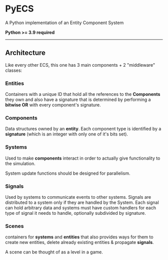 # PyECS
A Python implementation of an Entity Component System

**Python >= 3.9 required**

****

## Architecture
Like every other ECS, this one has 3 main components + 2 "middleware" classes:

### Entities
Containers with a unique ID that hold all the references to the **Components** they own 
and also have a signature that is determined by performing a **bitwise OR** with every
component's signature.

### Components
Data structures owned by an **entity**.
Each component type is identified by a **signature**
(which is an integer with only one of it's bits set).

### Systems
Used to make **components** interact in order to actually give functionality to the simulation.

System update functions should be designed for parallelism.

### Signals
Used by systems to communicate events to other systems.
Signals are distributed to a system only if they are handled by the System.
Each signal can hold arbitrary data and systems must have custom handlers for each type of
signal it needs to handle, optionally subdivided by signature.

### Scenes
containers for **systems** and **entities** that also provides ways for them to 
create new entities, delete already existing entities & propagate **signals**.

A scene can be thought of as a level in a game.
